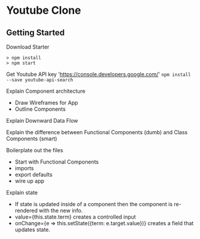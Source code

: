 # Youtube Clone

## Getting Started

Download Starter
```
> npm install
> npm start
```

Get Youtube API key
'https://console.developers.google.com/'
`npm install --save youtube-api-search`

Explain Component architecture
 - Draw Wireframes for App
 - Outline Components

Explain Downward Data Flow

Explain the difference between Functional Components (dumb) and Class Components (smart)

Boilerplate out the files
  - Start with Functional Components
  - imports
  - export defaults
  - wire up app

Explain state
  - If state is updated inside of a component then the component is re-rendered with the new info.
  - value={this.state.term} creates a controlled input
  - onChange={e => this.setState({term: e.target.value})} creates a field that updates state.
